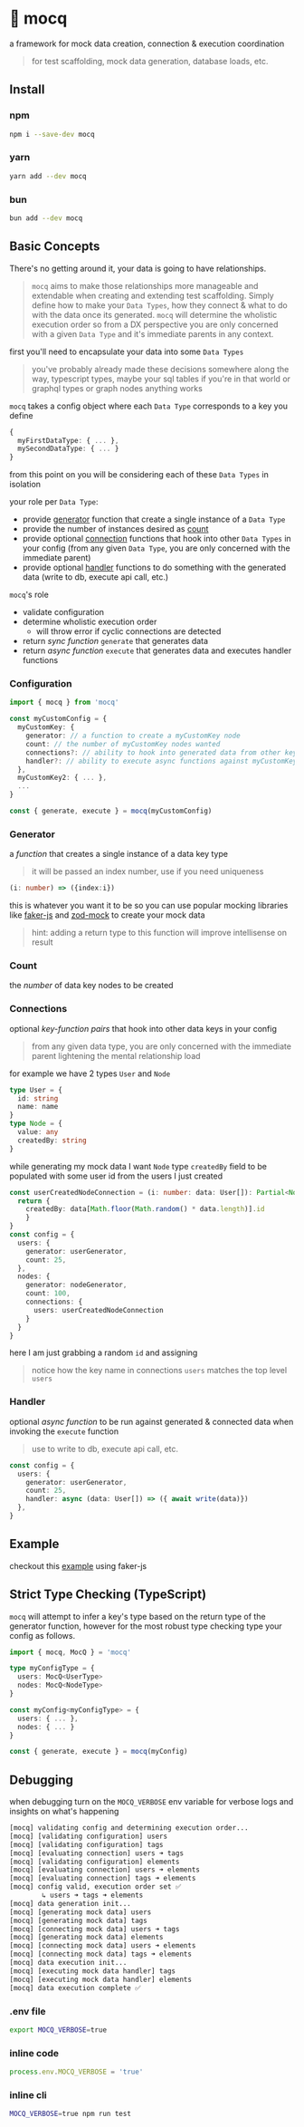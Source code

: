 # 🧪 mocq

a framework for mock data creation, connection & execution coordination

>  for test scaffolding, mock data generation, database loads, etc.

## Install

### npm

```bash
npm i --save-dev mocq
```

### yarn

```bash
yarn add --dev mocq
```

### bun

```bash
bun add --dev mocq
```

## Basic Concepts

There's no getting around it, your data is going to have relationships.

> `mocq` aims to make those relationships more manageable and extendable when creating and extending test scaffolding. Simply define how to make your `Data Types`, how they connect & what to do with the data once its generated. `mocq` will determine the wholistic execution order so from a DX perspective you are only concerned with a given `Data Type` and it's immediate parents in any context.

first you'll need to encapsulate your data into some `Data Types`
 
> you've probably already made these decisions somewhere along the way, typescript types, maybe your sql tables if you're in that world or graphql types or graph nodes anything works

`mocq` takes a config object where each `Data Type` corresponds to a key you define

```ts
{
  myFirstDataType: { ... },
  mySecondDataType: { ... }
}
```

from this point on you will be considering each of these `Data Types` in isolation

your role per `Data Type`:
- provide [generator](#generator) function that create a single instance of a `Data Type`
- provide the number of instances desired as [count](#count)
- provide optional [connection](#connection) functions that hook into other `Data Types` in your config (from any given `Data Type`, you are only concerned with the immediate parent)
- provide optional [handler](#handler) functions to do something with the generated data (write to db, execute api call, etc.)

`mocq`'s role
- validate configuration
- determine wholistic execution order
  - will throw error if cyclic connections are detected
- return _sync function_ `generate` that generates data
- return _async function_ `execute` that generates data and executes handler functions


### Configuration

```ts
import { mocq } from 'mocq'

const myCustomConfig = {
  myCustomKey: {
    generator: // a function to create a myCustomKey node
    count: // the number of myCustomKey nodes wanted
    connections?: // ability to hook into generated data from other keys in config
    handler?: // ability to execute async functions against myCustomKey data
  },
  myCustomKey2: { ... },
  ...
}

const { generate, execute } = mocq(myCustomConfig)
```

### Generator

a _function_ that creates a single instance of a data key type
> it will be passed an index number, use if you need uniqueness

```ts
(i: number) => ({index:i})
```

this is whatever you want it to be so you can use popular mocking libraries like [faker-js](https://www.npmjs.com/package/@faker-js/faker) and [zod-mock](https://www.npmjs.com/package/@anatine/zod-mock) to  create your mock data

> hint: adding a return type to this function will improve intellisense on result

### Count

the _number_ of data key nodes to be created

### Connections

optional _key-function pairs_ that hook into other data keys in your config 
> from any given data type, you are only concerned with the immediate parent lightening the mental relationship load

for example we have 2 types `User` and `Node`

```ts
type User = {
  id: string
  name: name
}
type Node = {
  value: any
  createdBy: string
}
```
while generating my mock data I want `Node` type `createdBy` field to be populated with some user id from the users I just created
```ts
const userCreatedNodeConnection = (i: number: data: User[]): Partial<Node> => {
  return {
    createdBy: data[Math.floor(Math.random() * data.length)].id
    }
}
const config = {
  users: {
    generator: userGenerator,
    count: 25,
  },
  nodes: {
    generator: nodeGenerator,
    count: 100,
    connections: {
      users: userCreatedNodeConnection
    }
  }
}
```
here I am just grabbing a random `id` and assigning

> notice how the key name in connections `users` matches the top level `users`

### Handler

optional _async function_ to be run against generated & connected data when invoking the `execute` function

> use to write to db, execute api call, etc.

```ts
const config = {
  users: {
    generator: userGenerator,
    count: 25,
    handler: async (data: User[]) => ({ await write(data)}) 
  },
}
```

## Example

checkout this [example](https://github.com/nxzq/mocq/blob/main/example/sql-data-load.ts) using faker-js

## Strict Type Checking (TypeScript)

`mocq` will attempt to infer a key's type based on the return type of the generator function, however for the most robust type checking type your config as follows.

```ts
import { mocq, MocQ } = 'mocq'

type myConfigType = {
  users: MocQ<UserType>
  nodes: MocQ<NodeType>
}

const myConfig<myConfigType> = {
  users: { ... },
  nodes: { ... }
}

const { generate, execute } = mocq(myConfig)
```

## Debugging

when debugging turn on the `MOCQ_VERBOSE` env variable for verbose logs and insights on what's happening

```bash
[mocq] validating config and determining execution order...
[mocq] [validating configuration] users
[mocq] [validating configuration] tags
[mocq] [evaluating connection] users ➜ tags
[mocq] [validating configuration] elements
[mocq] [evaluating connection] users ➜ elements
[mocq] [evaluating connection] tags ➜ elements
[mocq] config valid, execution order set ✅
        ↳ users ➜ tags ➜ elements
[mocq] data generation init...
[mocq] [generating mock data] users
[mocq] [generating mock data] tags
[mocq] [connecting mock data] users ➜ tags
[mocq] [generating mock data] elements
[mocq] [connecting mock data] users ➜ elements
[mocq] [connecting mock data] tags ➜ elements
[mocq] data execution init...
[mocq] [executing mock data handler] tags
[mocq] [executing mock data handler] elements
[mocq] data execution complete ✅
```

### .env file

```bash
export MOCQ_VERBOSE=true
```

### inline code

```ts
process.env.MOCQ_VERBOSE = 'true'
```

### inline cli

```bash
MOCQ_VERBOSE=true npm run test
```